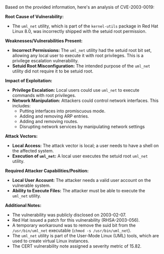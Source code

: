 Based on the provided information, here's an analysis of CVE-2003-0019:

**Root Cause of Vulnerability:**

*   The `uml_net` utility, which is part of the `kernel-utils` package in Red Hat Linux 8.0, was incorrectly shipped with the setuid root permission.

**Weaknesses/Vulnerabilities Present:**

*   **Incorrect Permissions:** The `uml_net` utility had the setuid root bit set, allowing any local user to execute it with root privileges. This is a privilege escalation vulnerability.
*   **Setuid Root Misconfiguration:** The intended purpose of the `uml_net` utility did not require it to be setuid root.

**Impact of Exploitation:**

*   **Privilege Escalation:** Local users could use `uml_net` to execute commands with root privileges.
*   **Network Manipulation:** Attackers could control network interfaces. This includes:
    *   Putting interfaces into promiscuous mode.
    *   Adding and removing ARP entries.
    *   Adding and removing routes.
    *   Disrupting network services by manipulating network settings

**Attack Vectors:**

*   **Local Access:** The attack vector is local; a user needs to have a shell on the affected system.
*   **Execution of `uml_net`:**  A local user executes the setuid root `uml_net` utility.

**Required Attacker Capabilities/Position:**

*   **Local User Account:** The attacker needs a valid user account on the vulnerable system.
*   **Ability to Execute Files:** The attacker must be able to execute the `uml_net` utility.

**Additional Notes:**

*   The vulnerability was publicly disclosed on 2003-02-07.
*   Red Hat issued a patch for this vulnerability (RHSA-2003-056).
*   A temporary workaround was to remove the suid bit from the `/usr/bin/uml_net` executable (`chmod -s /usr/bin/uml_net`).
*   The `uml_net` utility is part of the User-Mode Linux (UML) tools, which are used to create virtual Linux instances.
*   The CERT vulnerability note assigned a severity metric of 15.82.